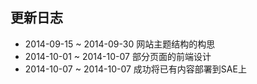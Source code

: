 更新日志
---

- 2014-09-15 ~ 2014-09-30      网站主题结构的构思
- 2014-10-01 ~ 2014-10-07      部分页面的前端设计
- 2014-10-07 ~ 2014-10-07      成功将已有内容部署到SAE上
